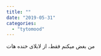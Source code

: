 ```yaml
---
title: ""
date: "2019-05-31"
categories: 
  - "tytomood"
---
```


‏من بغض میکنم فقط، از لابلای خنده هات
